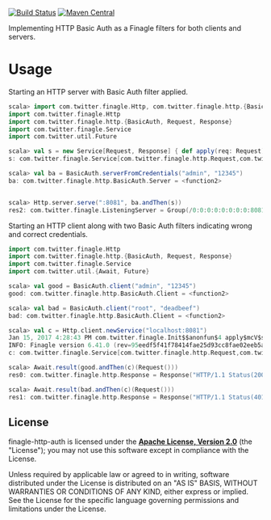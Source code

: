 [![Build Status](https://travis-ci.org/finagle/finagle-http-auth.svg?branch=master)](https://travis-ci.org/finagle/finagle-http-auth)
[![Maven Central](https://img.shields.io/maven-central/v/com.github.finagle/finagle-http-auth_2.11.svg)](https://maven-badges.herokuapp.com/maven-central/com.github.finagle/finagle-http-auth_2.11)

Implementing HTTP Basic Auth as a Finagle filters for both clients and servers.

# Usage

Starting an HTTP server with Basic Auth filter applied.

```scala
scala> import com.twitter.finagle.Http, com.twitter.finagle.http.{BasicAuth, Request, Response}, com.twitter.finagle.Service, com.twitter.util.Future
import com.twitter.finagle.Http
import com.twitter.finagle.http.{BasicAuth, Request, Response}
import com.twitter.finagle.Service
import com.twitter.util.Future

scala> val s = new Service[Request, Response] { def apply(req: Request): Future[Response] = Future.value(Response()) }
s: com.twitter.finagle.Service[com.twitter.finagle.http.Request,com.twitter.finagle.http.Response] = <function1>

scala> val ba = BasicAuth.serverFromCredentials("admin", "12345")
ba: com.twitter.finagle.http.BasicAuth.Server = <function2>


scala> Http.server.serve(":8081", ba.andThen(s))
res2: com.twitter.finagle.ListeningServer = Group(/0:0:0:0:0:0:0:0:8081)
```

Starting an HTTP client along with two Basic Auth filters indicating wrong and correct credentials.

```scala
import com.twitter.finagle.Http
import com.twitter.finagle.http.{BasicAuth, Request, Response}
import com.twitter.finagle.Service
import com.twitter.util.{Await, Future}

scala> val good = BasicAuth.client("admin", "12345")
good: com.twitter.finagle.http.BasicAuth.Client = <function2>

scala> val bad = BasicAuth.client("root", "deadbeef")
bad: com.twitter.finagle.http.BasicAuth.Client = <function2>

scala> val c = Http.client.newService("localhost:8081")
Jan 15, 2017 4:28:43 PM com.twitter.finagle.Init$$anonfun$4 apply$mcV$sp
INFO: Finagle version 6.41.0 (rev=95eedf5f41f78414fae25d93cc8fae02eeb5a75d) built at 20161220-164342
c: com.twitter.finagle.Service[com.twitter.finagle.http.Request,com.twitter.finagle.http.Response] = <function1>

scala> Await.result(good.andThen(c)(Request()))
res0: com.twitter.finagle.http.Response = Response("HTTP/1.1 Status(200)")

scala> Await.result(bad.andThen(c)(Request()))
res1: com.twitter.finagle.http.Response = Response("HTTP/1.1 Status(401)")
```
## License

finagle-http-auth is licensed under the **[Apache License, Version 2.0][apache]**
(the "License"); you may not use this software except in compliance with the
License.

Unless required by applicable law or agreed to in writing, software
distributed under the License is distributed on an "AS IS" BASIS,
WITHOUT WARRANTIES OR CONDITIONS OF ANY KIND, either express or implied.
See the License for the specific language governing permissions and
limitations under the License.

[apache]: http://www.apache.org/licenses/LICENSE-2.0

